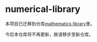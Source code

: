 # numerical-library
本项目已迁移到仓库[mathematics library](https://github.com/lambdacdm/mathematics-library)里。

今后本仓库将不再更新，故请移步至新仓库。
